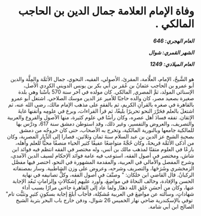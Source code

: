 <h1 dir="rtl">وفاة الإمام العلامة جمال الدين بن الحاجب المالكي .</h1>

<h5 dir="rtl">العام الهجري:  646

الشهر القمري: شوال

العام الميلادي: 1249</h5>

<p dir="rtl">هو الشَّيخُ، الإمام، العلَّامة، المقرئ، الأصولي، الفقيه، النحوي، جمال الأئمَّة والمِلَّة والدين أبو عمرو بن الحاجب عثمانُ بن عُمَر بن أبي بكر بن يونس الدويني الكردي الأصل، الإسنائي المولد، ثمَّ المصري, المالكي. كان مولده في آخر سنة 570 بأسْنا وهي بلدة صغيرة بصعيد مصر، كان والده حاجبًا للأمير عز الدين موسك الصلاحي. اشتغل أبو عمرو بالقاهرة في صغره بالقرآنِ الكريم، ثم بالفقهِ على مذهب الإمام مالك، رضي الله عنه، ثم اشتغلَ بالعلم فحَرَّرَ النحو تحريرًا بليغًا، ثم قرأَ القراءات، وبرع في علومِه وأتقنها غايةَ الإتقان. تفقه فسادَ أهل عصرِه، وكان رأسًا في علوم كثيرة، منها الأصول والفروع والعربية والتصريف، والعروض والتفسير، وغير ذلك، وقد استوطن دمشق سنة 617، ودرَّس بها للمالكية جامعها وبالنورية المالكية، وتخرج به الأصحاب، حتى كان خروجُه من دمشق بصحبةِ الشيخ عز الدين بن عبد السلام سنةَ ثمان وثلاثين، فصارا إلى الدِّيار المصرية، وكان من أذكى الأئمَّة قريحةً، وكان حُجَّةً متواضعًا عفيفًا كثير الحياء منصفًا محبًّا للعلم وأهله، بارعًا في العلوم متقنًا لمذهب مالك بن أنس، وله مختصر في الفقه انتظم فيه فوائد ابن شاش، ومختصر في أصول الفقه، استوعب فيه عامة فوائد الإحكام لسيف الدين الآمدي، وشرح المفصل والأمالي في العربية، والمقدمة المشهورة في النحو، اختصر فيها مفصَّل الزمخشري وشَرَحَها، والتصريف وشرحه، وعروض على وزن الشاطبية. وسار بمصنفاته الركبانُ. قال القاضي ابن خلكان: " وصنَّفَ في أصول الفقه، وكلُّ تصانيفه في نهاية الحسن والإفادة، وخالف النحاةَ في مواضِعَ، وأورد عليهم إشكالاتٍ وإلزاماتٍ تَبعُد الإجابة عنها، وكان من أحسَنِ خَلقِ الله ذهنًا, ولما عاد إلى القاهرة جاءني مرارًا بسبب أداء شهاداتٍ، وسألته عن مواضِعَ في العربية مُشكِلة، فأجاب أبلغَ إجابة بسكونٍ كثيرٍ وتثَبُّت تام"  توفي بالإسكندرية ضاحي نهار الخميس 26 شوال، ودفن خارج باب البحر بتربة الشيخ الصالح ابن أبي شامة.</p></br>
